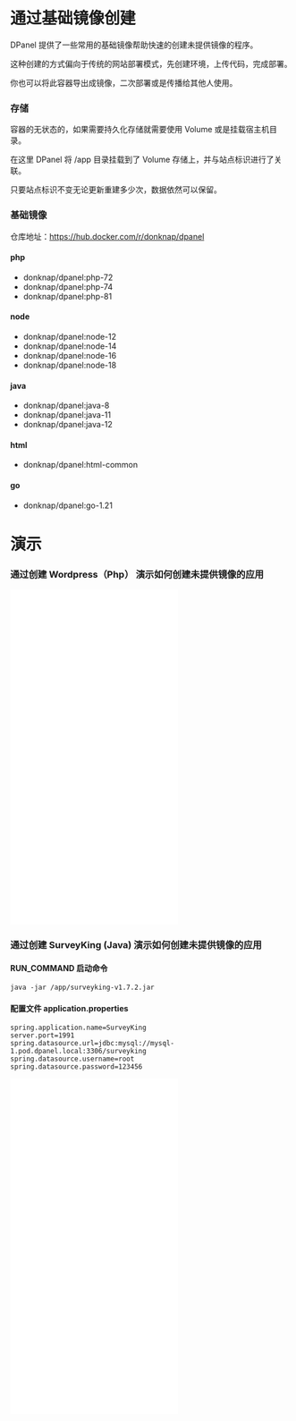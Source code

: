 # 通过基础镜像创建

DPanel 提供了一些常用的基础镜像帮助快速的创建未提供镜像的程序。

这种创建的方式偏向于传统的网站部署模式，先创建环境，上传代码，完成部署。

你也可以将此容器导出成镜像，二次部署或是传播给其他人使用。


### 存储

容器的无状态的，如果需要持久化存储就需要使用 Volume 或是挂载宿主机目录。

在这里 DPanel 将 /app 目录挂载到了 Volume 存储上，并与站点标识进行了关联。

只要站点标识不变无论更新重建多少次，数据依然可以保留。

### 基础镜像

仓库地址：https://hub.docker.com/r/donknap/dpanel

#### php

- donknap/dpanel:php-72
- donknap/dpanel:php-74
- donknap/dpanel:php-81

#### node

- donknap/dpanel:node-12
- donknap/dpanel:node-14
- donknap/dpanel:node-16
- donknap/dpanel:node-18

#### java

- donknap/dpanel:java-8
- donknap/dpanel:java-11
- donknap/dpanel:java-12

#### html

- donknap/dpanel:html-common

#### go

- donknap/dpanel:go-1.21

# 演示

### 通过创建 Wordpress（Php） 演示如何创建未提供镜像的应用

<iframe src="//player.bilibili.com/player.html?isOutside=true&aid=112489120140032&bvid=BV1kyu6eYEtk&cid=500001555819395&p=1" scrolling="no" border="0" frameborder="no" height="600" framespacing="0" allowfullscreen="true"></iframe>

### 通过创建 SurveyKing (Java) 演示如何创建未提供镜像的应用

#### RUN_COMMAND 启动命令

```
java -jar /app/surveyking-v1.7.2.jar
```

#### 配置文件 application.properties

```
spring.application.name=SurveyKing
server.port=1991
spring.datasource.url=jdbc:mysql://mysql-1.pod.dpanel.local:3306/surveyking
spring.datasource.username=root
spring.datasource.password=123456
```

<iframe src="//player.bilibili.com/player.html?isOutside=true&aid=112489383265024&bvid=BV1dju6ePEwL&cid=500001555892578&p=1" scrolling="no" border="0" frameborder="no" height="600" framespacing="0" allowfullscreen="true"></iframe>